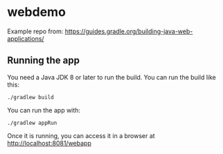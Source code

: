 # webdemo
Example repo from:
https://guides.gradle.org/building-java-web-applications/

## Running the app

You need a Java JDK 8 or later to run the build. You can run the build like this:

    ./gradlew build

You can run the app with:

    ./gradlew appRun

Once it is running, you can access it in a browser at [http://localhost:8081/webapp](http://localhost:8081/webapp)
